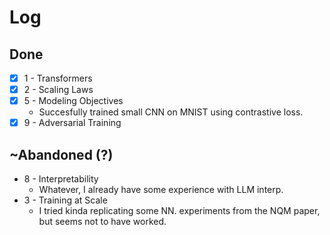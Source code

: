 # Log

## Done

- [x] 1 - Transformers
- [x] 2 - Scaling Laws
- [x] 5 - Modeling Objectives
    - Succesfully trained small CNN on MNIST using contrastive loss.
- [x] 9 - Adversarial Training 

## ~Abandoned (?)

- 8 - Interpretability
    - Whatever, I already have some experience with LLM interp.
- 3 - Training at Scale
    - I tried kinda replicating some NN. experiments from the NQM paper, but seems not to have worked.
